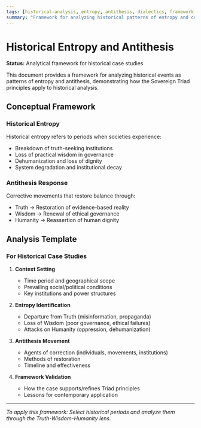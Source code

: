 ```yaml
---
tags: [historical-analysis, entropy, antithesis, dialectics, framework-validation, case-study]
summary: "Framework for analyzing historical patterns of entropy and corrective antithesis through the lens of the Sovereign Triad."
---
```


# Historical Entropy and Antithesis

**Status:** Analytical framework for historical case studies

This document provides a framework for analyzing historical events as patterns of entropy and antithesis, demonstrating how the Sovereign Triad principles apply to historical analysis.

## Conceptual Framework

### Historical Entropy

Historical entropy refers to periods when societies experience:

- Breakdown of truth-seeking institutions
- Loss of practical wisdom in governance
- Dehumanization and loss of dignity
- System degradation and institutional decay

### Antithesis Response

Corrective movements that restore balance through:

- Truth → Restoration of evidence-based reality
- Wisdom → Renewal of ethical governance
- Humanity → Reassertion of human dignity

## Analysis Template

### For Historical Case Studies

1. **Context Setting**
   - Time period and geographical scope
   - Prevailing social/political conditions
   - Key institutions and power structures

2. **Entropy Identification**
   - Departure from Truth (misinformation, propaganda)
   - Loss of Wisdom (poor governance, ethical failures)
   - Attacks on Humanity (oppression, dehumanization)

3. **Antithesis Movement**
   - Agents of correction (individuals, movements, institutions)
   - Methods of restoration
   - Timeline and effectiveness

4. **Framework Validation**
   - How the case supports/refines Triad principles
   - Lessons for contemporary application

---

*To apply this framework: Select historical periods and analyze them through the Truth-Wisdom-Humanity lens.*

